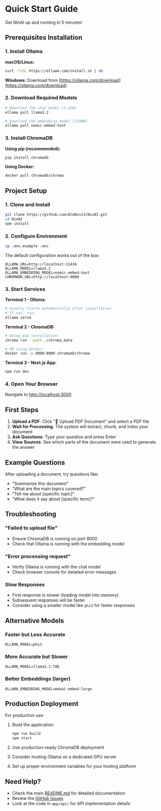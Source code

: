 # Quick Start Guide

Get NinAI up and running in 5 minutes!

## Prerequisites Installation

### 1. Install Ollama

**macOS/Linux:**
```bash
curl -fsSL https://ollama.com/install.sh | sh
```

**Windows:**
Download from [https://ollama.com/download](https://ollama.com/download)

### 2. Download Required Models

```bash
# Download the chat model (3.2GB)
ollama pull llama3.2

# Download the embedding model (274MB)
ollama pull nomic-embed-text
```

### 3. Install ChromaDB

**Using pip (recommended):**
```bash
pip install chromadb
```

**Using Docker:**
```bash
docker pull chromadb/chroma
```

## Project Setup

### 1. Clone and Install

```bash
git clone https://github.com/AleNin13/NinAI.git
cd NinAI
npm install
```

### 2. Configure Environment

```bash
cp .env.example .env
```

The default configuration works out of the box:
```env
OLLAMA_URL=http://localhost:11434
OLLAMA_MODEL=llama3.2
OLLAMA_EMBEDDING_MODEL=nomic-embed-text
CHROMADB_URL=http://localhost:8000
```

### 3. Start Services

**Terminal 1 - Ollama:**
```bash
# Usually starts automatically after installation
# If not, run:
ollama serve
```

**Terminal 2 - ChromaDB:**
```bash
# Using pip installation:
chroma run --path ./chroma_data

# OR using Docker:
docker run -p 8000:8000 chromadb/chroma
```

**Terminal 3 - Next.js App:**
```bash
npm run dev
```

### 4. Open Your Browser

Navigate to [http://localhost:3000](http://localhost:3000)

## First Steps

1. **Upload a PDF**: Click "📄 Upload PDF Document" and select a PDF file
2. **Wait for Processing**: The system will extract, chunk, and index your document
3. **Ask Questions**: Type your question and press Enter
4. **View Sources**: See which parts of the document were used to generate the answer

## Example Questions

After uploading a document, try questions like:
- "Summarize this document"
- "What are the main topics covered?"
- "Tell me about [specific topic]"
- "What does it say about [specific term]?"

## Troubleshooting

### "Failed to upload file"
- Ensure ChromaDB is running on port 8000
- Check that Ollama is running with the embedding model

### "Error processing request"
- Verify Ollama is running with the chat model
- Check browser console for detailed error messages

### Slow Responses
- First response is slower (loading model into memory)
- Subsequent responses will be faster
- Consider using a smaller model like `phi3` for faster responses

## Alternative Models

### Faster but Less Accurate
```env
OLLAMA_MODEL=phi3
```

### More Accurate but Slower
```env
OLLAMA_MODEL=llama3.1:70b
```

### Better Embeddings (larger)
```env
OLLAMA_EMBEDDING_MODEL=mxbai-embed-large
```

## Production Deployment

For production use:

1. Build the application:
   ```bash
   npm run build
   npm start
   ```

2. Use production-ready ChromaDB deployment

3. Consider hosting Ollama on a dedicated GPU server

4. Set up proper environment variables for your hosting platform

## Need Help?

- Check the main [README.md](./README.md) for detailed documentation
- Review the [GitHub Issues](https://github.com/AleNin13/NinAI/issues)
- Look at the code in `app/api/` for API implementation details
